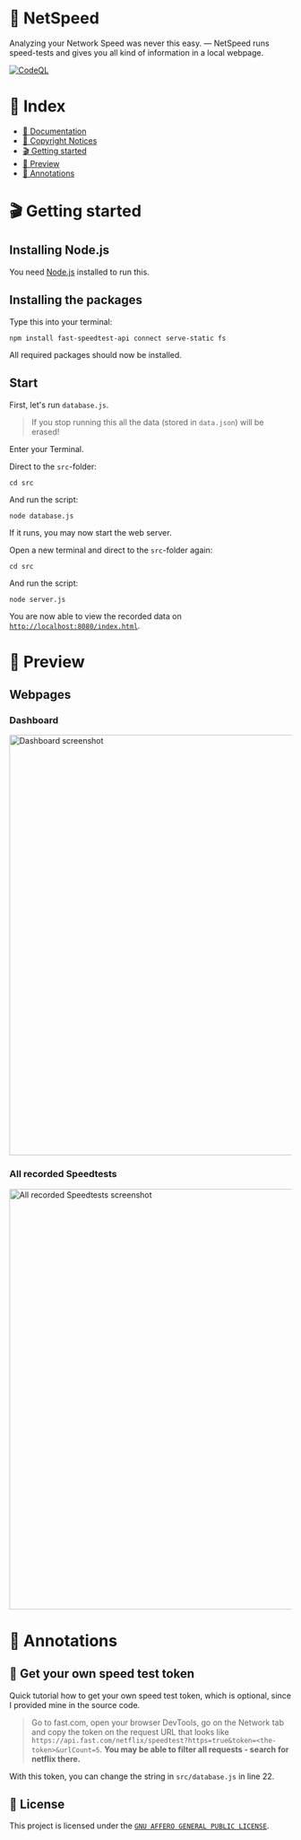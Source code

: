 # 🚀 NetSpeed
Analyzing your Network Speed was never this easy. — NetSpeed runs speed-tests and gives you all kind of information in a local webpage. 

[![CodeQL](https://github.com/luisoos/NetSpeed/actions/workflows/codeql-analysis.yml/badge.svg)](https://github.com/luisoos/NetSpeed/actions/workflows/codeql-analysis.yml)

# 📌 Index
- [📂 Documentation](https://github.com/luisoos/NetSpeed/wiki)
- [🤝 Copyright Notices](https://github.com/luisoos/NetSpeed/blob/main/Copyright-Notices.md)
- [🎬 Getting started](https://github.com/luisoos/NetSpeed#-getting-started)
- [👀 Preview](https://github.com/luisoos/NetSpeed/#-preview)
- [📑 Annotations](https://github.com/luisoos/NetSpeed/#-annotations)

# 🎬 Getting started

## Installing Node.js
You need [Node.js](https://nodejs.org) installed to run this.

## Installing the packages
Type this into your terminal:

```
npm install fast-speedtest-api connect serve-static fs
```

All required packages should now be installed.

## Start
First, let's run `database.js`.

> If you stop running this all the data (stored in `data.json`) will be erased!

Enter your Terminal.

Direct to the `src`-folder:
```
cd src
```

And run the script:
```
node database.js
```


If it runs, you may now start the web server.

Open a new terminal and direct to the `src`-folder again:
```
cd src
```

And run the script:

```
node server.js
```

You are now able to view the recorded data on [`http://localhost:8080/index.html`](http://localhost:8080/index.html).

# 👀 Preview
## Webpages
### Dashboard
<img src="https://user-images.githubusercontent.com/81855420/162267750-500a2069-ac69-4612-bacd-b148f33affa4.png" alt="Dashboard screenshot" width="750">

### All recorded Speedtests
<img src="https://user-images.githubusercontent.com/81855420/162267799-1a8f01f2-de32-4480-8192-7ea1b2450b78.png" alt="All recorded Speedtests screenshot" width="750">

# 📑 Annotations
## 🔌 Get your own speed test token
Quick tutorial how to get your own speed test token, which is optional, since I provided mine in the source code.
> Go to fast.com, open your browser DevTools, go on the Network tab and copy the token on the request URL that looks like `https://api.fast.com/netflix/speedtest?https=true&token=<the-token>&urlCount=5`. **You may be able to filter all requests - search for netflix there.**

With this token, you can change the string in `src/database.js` in line 22.

## 📄 License
This project is licensed under the [`GNU AFFERO GENERAL PUBLIC LICENSE`](https://github.com/luisoos/NetSpeed/blob/main/LICENSE).
